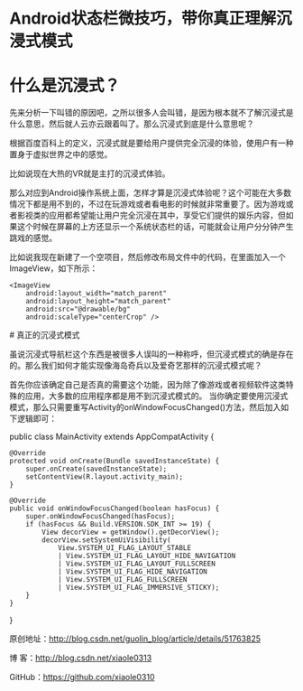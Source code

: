 # Android状态栏微技巧，带你真正理解沉浸式模式
# 什么是沉浸式？

先来分析一下叫错的原因吧，之所以很多人会叫错，是因为根本就不了解沉浸式是什么意思，然后就人云亦云跟着叫了。那么沉浸式到底是什么意思呢？

根据百度百科上的定义，沉浸式就是要给用户提供完全沉浸的体验，使用户有一种置身于虚拟世界之中的感觉。

比如说现在大热的VR就是主打的沉浸式体验。

那么对应到Android操作系统上面，怎样才算是沉浸式体验呢？这个可能在大多数情况下都是用不到的，不过在玩游戏或者看电影的时候就非常重要了。因为游戏或者影视类的应用都希望能让用户完全沉浸在其中，享受它们提供的娱乐内容，但如果这个时候在屏幕的上方还显示一个系统状态栏的话，可能就会让用户分分钟产生跳戏的感觉。

比如说我现在新建了一个空项目，然后修改布局文件中的代码，在里面加入一个ImageView，如下所示：

<RelativeLayout
    xmlns:android="http://schemas.android.com/apk/res/android"
    android:layout_width="match_parent"
    android:layout_height="match_parent">

    <ImageView
        android:layout_width="match_parent"
        android:layout_height="match_parent"
        android:src="@drawable/bg"
        android:scaleType="centerCrop" />
</RelativeLayout>
# 真正的沉浸式模式

虽说沉浸式导航栏这个东西是被很多人误叫的一种称呼，但沉浸式模式的确是存在的。那么我们如何才能实现像海岛奇兵以及爱奇艺那样的沉浸式模式呢？

首先你应该确定自己是否真的需要这个功能，因为除了像游戏或者视频软件这类特殊的应用，大多数的应用程序都是用不到沉浸式模式的。
当你确定要使用沉浸式模式，那么只需要重写Activity的onWindowFocusChanged()方法，然后加入如下逻辑即可：

public class MainActivity extends AppCompatActivity {

    @Override
    protected void onCreate(Bundle savedInstanceState) {
        super.onCreate(savedInstanceState);
        setContentView(R.layout.activity_main);
    }

    @Override
    public void onWindowFocusChanged(boolean hasFocus) {
        super.onWindowFocusChanged(hasFocus);
        if (hasFocus && Build.VERSION.SDK_INT >= 19) {
            View decorView = getWindow().getDecorView();
            decorView.setSystemUiVisibility(
                View.SYSTEM_UI_FLAG_LAYOUT_STABLE
                | View.SYSTEM_UI_FLAG_LAYOUT_HIDE_NAVIGATION
                | View.SYSTEM_UI_FLAG_LAYOUT_FULLSCREEN
                | View.SYSTEM_UI_FLAG_HIDE_NAVIGATION
                | View.SYSTEM_UI_FLAG_FULLSCREEN
                | View.SYSTEM_UI_FLAG_IMMERSIVE_STICKY);
        }
    }

}

原创地址：http://blog.csdn.net/guolin_blog/article/details/51763825

博  客：http://blog.csdn.net/xiaole0313

GitHub：https://github.com/xiaole0310
